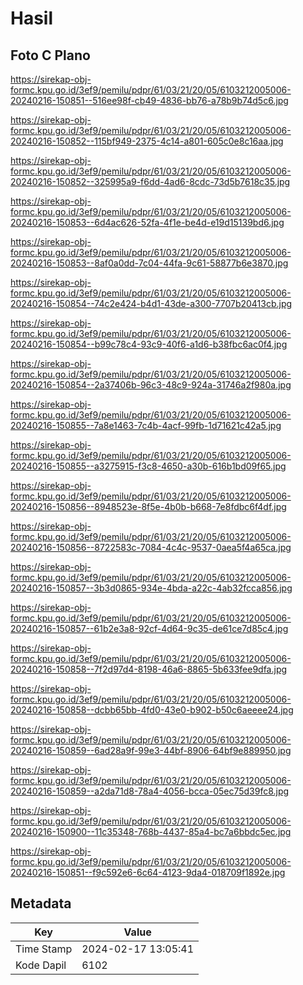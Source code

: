 # Hasil

## Foto C Plano

https://sirekap-obj-formc.kpu.go.id/3ef9/pemilu/pdpr/61/03/21/20/05/6103212005006-20240216-150851--516ee98f-cb49-4836-bb76-a78b9b74d5c6.jpg

https://sirekap-obj-formc.kpu.go.id/3ef9/pemilu/pdpr/61/03/21/20/05/6103212005006-20240216-150852--115bf949-2375-4c14-a801-605c0e8c16aa.jpg

https://sirekap-obj-formc.kpu.go.id/3ef9/pemilu/pdpr/61/03/21/20/05/6103212005006-20240216-150852--325995a9-f6dd-4ad6-8cdc-73d5b7618c35.jpg

https://sirekap-obj-formc.kpu.go.id/3ef9/pemilu/pdpr/61/03/21/20/05/6103212005006-20240216-150853--6d4ac626-52fa-4f1e-be4d-e19d15139bd6.jpg

https://sirekap-obj-formc.kpu.go.id/3ef9/pemilu/pdpr/61/03/21/20/05/6103212005006-20240216-150853--8af0a0dd-7c04-44fa-9c61-58877b6e3870.jpg

https://sirekap-obj-formc.kpu.go.id/3ef9/pemilu/pdpr/61/03/21/20/05/6103212005006-20240216-150854--74c2e424-b4d1-43de-a300-7707b20413cb.jpg

https://sirekap-obj-formc.kpu.go.id/3ef9/pemilu/pdpr/61/03/21/20/05/6103212005006-20240216-150854--b99c78c4-93c9-40f6-a1d6-b38fbc6ac0f4.jpg

https://sirekap-obj-formc.kpu.go.id/3ef9/pemilu/pdpr/61/03/21/20/05/6103212005006-20240216-150854--2a37406b-96c3-48c9-924a-31746a2f980a.jpg

https://sirekap-obj-formc.kpu.go.id/3ef9/pemilu/pdpr/61/03/21/20/05/6103212005006-20240216-150855--7a8e1463-7c4b-4acf-99fb-1d71621c42a5.jpg

https://sirekap-obj-formc.kpu.go.id/3ef9/pemilu/pdpr/61/03/21/20/05/6103212005006-20240216-150855--a3275915-f3c8-4650-a30b-616b1bd09f65.jpg

https://sirekap-obj-formc.kpu.go.id/3ef9/pemilu/pdpr/61/03/21/20/05/6103212005006-20240216-150856--8948523e-8f5e-4b0b-b668-7e8fdbc6f4df.jpg

https://sirekap-obj-formc.kpu.go.id/3ef9/pemilu/pdpr/61/03/21/20/05/6103212005006-20240216-150856--8722583c-7084-4c4c-9537-0aea5f4a65ca.jpg

https://sirekap-obj-formc.kpu.go.id/3ef9/pemilu/pdpr/61/03/21/20/05/6103212005006-20240216-150857--3b3d0865-934e-4bda-a22c-4ab32fcca856.jpg

https://sirekap-obj-formc.kpu.go.id/3ef9/pemilu/pdpr/61/03/21/20/05/6103212005006-20240216-150857--61b2e3a8-92cf-4d64-9c35-de61ce7d85c4.jpg

https://sirekap-obj-formc.kpu.go.id/3ef9/pemilu/pdpr/61/03/21/20/05/6103212005006-20240216-150858--7f2d97d4-8198-46a6-8865-5b633fee9dfa.jpg

https://sirekap-obj-formc.kpu.go.id/3ef9/pemilu/pdpr/61/03/21/20/05/6103212005006-20240216-150858--dcbb65bb-4fd0-43e0-b902-b50c6aeeee24.jpg

https://sirekap-obj-formc.kpu.go.id/3ef9/pemilu/pdpr/61/03/21/20/05/6103212005006-20240216-150859--6ad28a9f-99e3-44bf-8906-64bf9e889950.jpg

https://sirekap-obj-formc.kpu.go.id/3ef9/pemilu/pdpr/61/03/21/20/05/6103212005006-20240216-150859--a2da71d8-78a4-4056-bcca-05ec75d39fc8.jpg

https://sirekap-obj-formc.kpu.go.id/3ef9/pemilu/pdpr/61/03/21/20/05/6103212005006-20240216-150900--11c35348-768b-4437-85a4-bc7a6bbdc5ec.jpg

https://sirekap-obj-formc.kpu.go.id/3ef9/pemilu/pdpr/61/03/21/20/05/6103212005006-20240216-150851--f9c592e6-6c64-4123-9da4-018709f1892e.jpg


## Metadata

| Key        | Value               |
| ---------- | ------------------- |
| Time Stamp | 2024-02-17 13:05:41 |
| Kode Dapil | 6102                |



